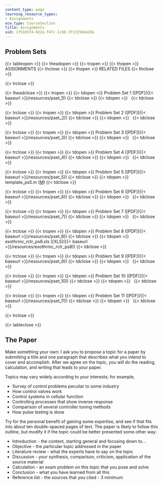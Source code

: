 ```yaml
---
content_type: page
learning_resource_types:
- Assignments
ocw_type: CourseSection
title: Assignments
uid: 1751b5f4-022a-f47c-1cbb-3f13156de20a
---
```


Problem Sets
------------

{{< tableopen >}}
{{< theadopen >}}
{{< tropen >}}
{{< thopen >}}
ASSIGNMENTS
{{< thclose >}}
{{< thopen >}}
RELATED FILES
{{< thclose >}}

{{< trclose >}}

{{< theadclose >}}
{{< tropen >}}
{{< tdopen >}}
Problem Set 1 ([PDF]({{< baseurl >}}/resources/pset_1))
{{< tdclose >}}
{{< tdopen >}}
 
{{< tdclose >}}

{{< trclose >}}
{{< tropen >}}
{{< tdopen >}}
Problem Set 2 ([PDF]({{< baseurl >}}/resources/pset_2))
{{< tdclose >}}
{{< tdopen >}}
 
{{< tdclose >}}

{{< trclose >}}
{{< tropen >}}
{{< tdopen >}}
Problem Set 3 ([PDF]({{< baseurl >}}/resources/pset_3))
{{< tdclose >}}
{{< tdopen >}}
 
{{< tdclose >}}

{{< trclose >}}
{{< tropen >}}
{{< tdopen >}}
Problem Set 4 ([PDF]({{< baseurl >}}/resources/pset_4))
{{< tdclose >}}
{{< tdopen >}}
 
{{< tdclose >}}

{{< trclose >}}
{{< tropen >}}
{{< tdopen >}}
Problem Set 5 ([PDF]({{< baseurl >}}/resources/pset_5))
{{< tdclose >}}
{{< tdopen >}}
template\_ps5.m ([M](/courses/chemical-engineering/10-450-process-dynamics-operations-and-control-spring-2006/assignments/template_ps5.m))
{{< tdclose >}}

{{< trclose >}}
{{< tropen >}}
{{< tdopen >}}
Problem Set 6 ([PDF]({{< baseurl >}}/resources/pset_6))
{{< tdclose >}}
{{< tdopen >}}
 
{{< tdclose >}}

{{< trclose >}}
{{< tropen >}}
{{< tdopen >}}
Problem Set 7 ([PDF]({{< baseurl >}}/resources/pset_7))
{{< tdclose >}}
{{< tdopen >}}
 
{{< tdclose >}}

{{< trclose >}}
{{< tropen >}}
{{< tdopen >}}
Problem Set 8 ([PDF]({{< baseurl >}}/resources/pset_8))
{{< tdclose >}}
{{< tdopen >}}
exothrmc\_rctr\_ps8.xls ([XLS]({{< baseurl >}}/resources/exothrmc_rctr_ps8))
{{< tdclose >}}

{{< trclose >}}
{{< tropen >}}
{{< tdopen >}}
Problem Set 9 ([PDF]({{< baseurl >}}/resources/pset_9))
{{< tdclose >}}
{{< tdopen >}}
 
{{< tdclose >}}

{{< trclose >}}
{{< tropen >}}
{{< tdopen >}}
Problem Set 10 ([PDF]({{< baseurl >}}/resources/pset_10))
{{< tdclose >}}
{{< tdopen >}}
 
{{< tdclose >}}

{{< trclose >}}
{{< tropen >}}
{{< tdopen >}}
Problem Set 11 ([PDF]({{< baseurl >}}/resources/pset_11))
{{< tdclose >}}
{{< tdopen >}}
 
{{< tdclose >}}

{{< trclose >}}

{{< tableclose >}}

The Paper
---------

Make something your own: I ask you to propose a topic for a paper by submitting a title and one paragraph that describes what you intend to cover and accomplish. After we agree on the topic, you will do the reading, calculation, and writing that leads to your paper.

Topics may vary widely according to your interests; for example,

*   Survey of control problems peculiar to some industry
*   How control valves work
*   Control systems in cellular function
*   Controlling processes that show inverse response
*   Comparison of several controller tuning methods
*   How pulse testing is done

Try for the personal benefit of gaining some expertise, and see if that fits into about ten double-spaced pages of text. The paper is likely to follow this outline, but modify it if the topic could be better presented some other way:

*   Introduction - the context, starting general and focusing down to…
*   Objective - the particular topic addressed in the paper
*   Literature review - what the experts have to say on the topic
*   Discussion - your synthesis, comparison, criticism, application of the source material
*   Calculation - an exam problem on this topic that you pose and solve
*   Conclusion - what you have learned from all this
*   Reference list - the sources that you cited - 3 minimum